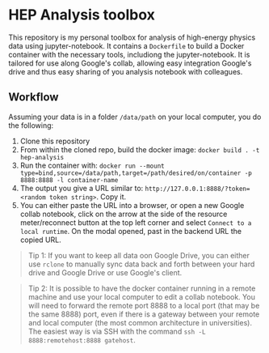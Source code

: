 # HEP Analysis toolbox

This repository is my personal toolbox for analysis of high-energy physics data
using jupyter-notebook. It contains a `Dockerfile` to build a Docker container 
with the necessary tools, includiong the jupyter-notebook. It is tailored for 
use along Google's collab, allowing easy integration Google's drive and thus 
easy sharing of you analysis notebook with colleagues.

## Workflow

Assuming your data is in a folder `/data/path` on your local computer, you 
do the following:

1. Clone this repository
2. From within the cloned repo, build the docker image:  `docker build . -t hep-analysis`
3. Run the container with: `docker run --mount type=bind,source=/data/path,target=/path/desired/on/container -p 8888:8888 -l container-name`
4. The output you give a URL similar to: `http://127.0.0.1:8888/?token=<random token string>`. Copy it.
5. You can either paste the URL into a browser, or open a new Google collab notebook,
click on the arrow at the side of the resource meter/reconnect button at the top left 
corner and select `Connect to a local runtime`. On the modal opened, past in the backend 
URL the copied URL.

> Tip 1: If you want to keep all data oon Google Drive, you can either use `rclone` to 
> manually sync data back and forth between your hard drive and Google Drive or use 
> Google's client.

> Tip 2: It is possible to have the docker container running in a remote machine and use your 
> local computer to edit a collab notebook. You will need to forward the remote port 8888
> to a local port (that may be the same 8888) port, even if there is a  gateway between your 
> remote and local computer (the most common architecture in universities). The easiest way 
> is via SSH with the command `ssh -L 8888:remotehost:8888 gatehost`.
